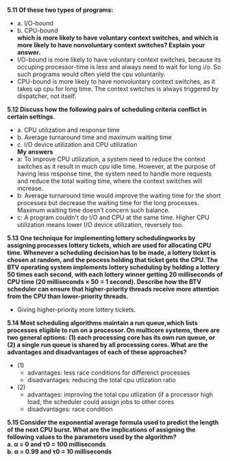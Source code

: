 **5.11 Of these two types of programs:**
- a. I/O-bound
- b. CPU-bound
<br>**which is more likely to have voluntary context switches, and which is more likely to have nonvoluntary context switches? Explain your answer.**<br>
- I/O-bound is more likely to have voluntary context switches, because its occuping processor-time is less and always need to wait for long i/o. So such programs would often yield the cpu voluntarily.
- CPU-bound is more likely to have nonvoluntary context switches, as it takes up cpu for long time. The context switches is always triggered by dispatcher, not itself.

**5.12 Discuss how the following pairs of scheduling criteria conflict in certain settings.**
- a. CPU utilization and response time
- b. Average turnaround time and maximum waiting time
- c. I/O device utilization and CPU utilization
<br>**My answers**<br>
- a: To improve CPU utilization, a system need to reduce the context switches as it result in much cpu idle time. However, at the purpose of having less response time, the system need to handle more requests and reduce the total waiting time, where the context switches will increase.
- b: Average turnaround time would improve the waiting time for the short processes but decrease the waiting time for the long processes. Maximum waiting time doesn't concern such balance.
- c: A program couldn't do I/O and CPU at the same time. Higher CPU utilization means lower I/O device utilization, reversely too.

**5.13 One technique for implementing lottery schedulingworks by assigning processes lottery tickets, which are used for allocating CPU time. Whenever a scheduling decision has to be made, a lottery ticket is chosen at random, and the process holding that ticket gets the CPU. The BTV operating system implements lottery scheduling by holding a lottery 50 times each second, with each lottery winner getting 20 milliseconds of CPU time (20 milliseconds × 50 = 1 second). Describe how the BTV scheduler can ensure that higher-priority threads receive more attention from the CPU than lower-priority threads.**
- Giving higher-priority more lottery tickets.

**5.14 Most scheduling algorithms maintain a run queue,which lists processes eligible to run on a processor. On multicore systems, there are two general options: (1) each processing core has its own run queue, or (2) a single run queue is shared by all processing cores. What are the advantages and disadvantages of each of these approaches?**
- (1) 
  - advantages: less race conditions for differenct processes
  - disadvantages: reducing the total cpu utlization ratio
- (2)
  - advantages: improving the total cpu utlization (if a processor high load, the scheduler could assign jobs to other cores
  - disadvantages: race condition

**5.15 Consider the exponential average formula used to predict the length of the next CPU burst. What are the implications of assigning the following values to the parameters used by the algorithm?
<br>a. α = 0 and τ0 = 100 milliseconds
<br>b. α = 0.99 and τ0 = 10 milliseconds**
